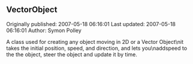 ## VectorObject

Originally published: 2007-05-18 06:16:01
Last updated: 2007-05-18 06:16:01
Author: Symon Polley

A class used for creating any object moving in 2D or a Vector Object\nit takes the initial position, speed, and direction, and lets you\naddspeed to the the object, steer the object and update it by time.